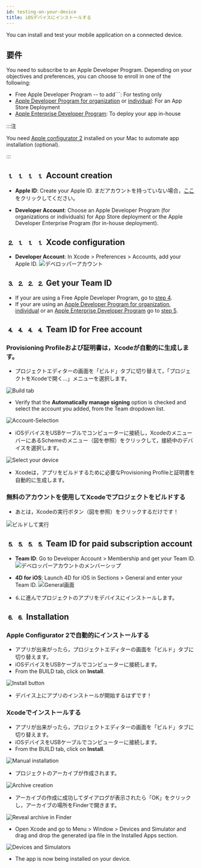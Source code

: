 ```yaml
---
id: testing-on-your-device
title: iOSデバイスにインストールする
---
```


You can install and test your mobile application on a connected device.


## 要件

You need to subscribe to an Apple Developer Program. Depending on your objectives and preferences, you can choose to enroll in one of the following:

* Free Apple Developer Program -- to add```: For testing only
* [Apple Developer Program for organization](../tutorials/developer-program/register-apple-developer-program-organization) or [individual](../tutorials/developer-program/register-apple-developer-program-individual): For an App Store Deployment
* [Apple Enterprise Developer Program](../tutorials/developer-program/register-apple-developer-enterprise-program): To deploy your app in-house


:::注

You need [Apple configurator 2](https://itunes.apple.com/us/app/apple-configurator-2/id1037126344) installed on your Mac to automate app installation (optional).

:::


## ⒈ ⒈ ⒈ ⒈ Account creation

* **Apple ID**: Create your Apple ID. まだアカウントを持っていない場合，[ここ](https://appleid.apple.com/account#!&page=create)をクリックしてください。

* **Developer Account**: Choose an Apple Developer Program (for organizations or individuals) for App Store deployment or the Apple Developer Enterprise Program (for in-house deployment).

## ⒉ ⒈ ⒈ ⒈ Xcode configuration

* **Developer Account**: In Xcode > Preferences > Accounts, add your Apple ID. ![デベロッパーアカウント](img/Developer-Account-4D-for-iOS.png)

## ⒊ ⒉ ⒉ ⒉ Get your Team ID

* If your are using a Free Apple Developer Program, go to [step 4](#step-4-team-id-for-free-account).
* If your are using an [Apple Developer Program for organization](../tutorials/developer-program/register-apple-developer-program-organization), [individual](../tutorials/developer-program/register-apple-developer-program-individual) or an [Apple Enterprise Developer Program](../tutorials/developer-program/register-apple-developer-enterprise-program) go to [step 5](#step-5-team-id-for-paid-subscription-account).

## ⒋ ⒋ ⒋ ⒋ Team ID for Free account

### Provisioning Profileおよび証明書は，Xcodeが自動的に生成します。

* プロジェクトエディターの画面を「ビルド」タブに切り替えて，「プロジェクトをXcodeで開く…」メニューを選択します。

![Build tab](img/Open-your-project-Xcode-4D-for-iOS.png)

* Verify that the **Automatically manage signing** option is checked and select the account you added, from the Team dropdown list.

![Account-Selection](img/account-Selection-Free-Account.png)

* iOSデバイスをUSBケーブルでコンピューターに接続し，XcodeのメニューバーにあるSchemeのメニュー（図を参照）をクリックして，接続中のデバイスを選択します。

![Select your device](img/select-device-Free-Account.png)

* Xcodeは，アプリをビルドするために必要なProvisioning Profileと証明書を自動的に生成します。

### 無料のアカウントを使用してXcodeでプロジェクトをビルドする

* あとは，Xcodeの実行ボタン（図を参照）をクリックするだけです！

![ビルドして実行](img/Build-Run-Free-Account.png)

## ⒌ ⒌ ⒌ ⒌ Team ID for paid subscription account

* **Team ID**: Go to Developer Account > Membership and get your Team ID. ![デベロッパーアカウントのメンバーシップ](img/Team-ID-4D-for-iOS.png)

* **4D for iOS**: Launch 4D for iOS in Sections > General and enter your Team ID. ![General画面](img/Team-ID-General-Section-4D-for-iOS.png)

* ⒍に進んでプロジェクトのアプリをデバイスにインストールします。

## ⒍ ⒍ Installation

### Apple Configurator 2で自動的にインストールする

* アプリが出来がったら，プロジェクトエディターの画面を「ビルド」タブに切り替えます。
* iOSデバイスをUSBケーブルでコンピューターに接続します。
* From the BUILD tab, click on **Install**.

![Install button](img/Install-button-build-tab-4D-for-iOS.png)

* デバイス上にアプリのインストールが開始するはずです！

### Xcodeでインストールする

* アプリが出来がったら，プロジェクトエディターの画面を「ビルド」タブに切り替えます。
* iOSデバイスをUSBケーブルでコンピューターに接続します。
* From the BUILD tab, click on **Install**.

![Manual installation](img/Manual-installation-4D-for-iOS.png)

* プロジェクトのアーカイブが作成されます。

![Archive creation](img/Archive-creation.png)

* アーカイブの作成に成功してダイアログが表示されたら「OK」をクリックし，アーカイブの場所をFinderで開きます。

![Reveal archive in Finder](img/Reveal-archive-in-Finder.png)

* Open Xcode and go to Menu > Window > Devices and Simulator and drag and drop the generated ipa file in the Installed Apps section.

![Devices and Simulators](img/Devices-and-Simulators-4D-for-iOS.png)

* The app is now being installed on your device.





